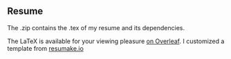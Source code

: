 ## Resume

The .zip contains the .tex of my resume and its dependencies. 

The LaTeX is available for your viewing pleasure [on Overleaf](https://www.overleaf.com/read/yjqwjrxvrtxz). I customized a template from [resumake.io]()
